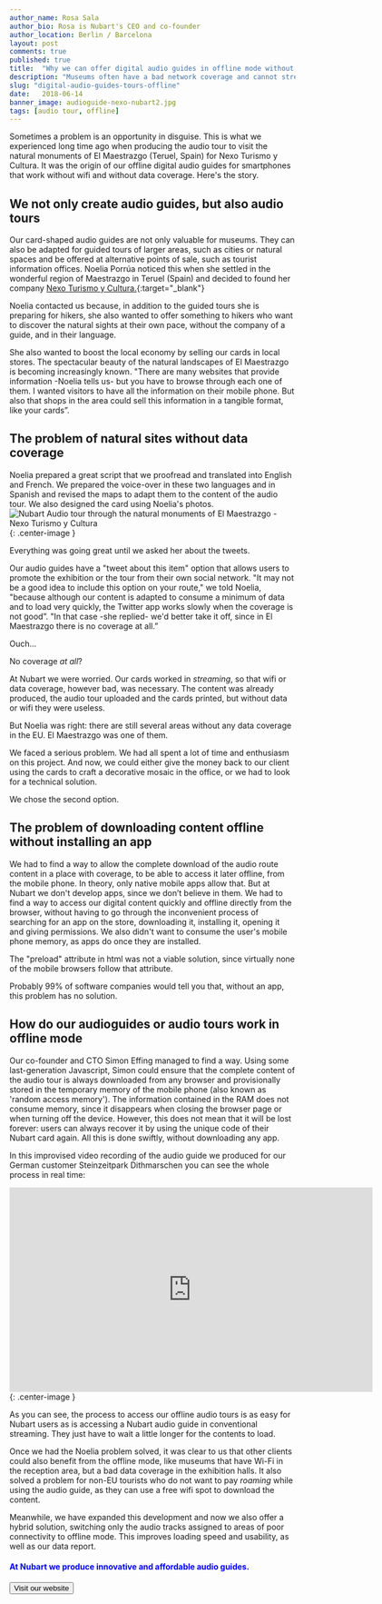 ```yaml
---
author_name: Rosa Sala
author_bio: Rosa is Nubart's CEO and co-founder
author_location: Berlin / Barcelona
layout: post
comments: true
published: true
title:  "Why we can offer digital audio guides in offline mode without any app"
description: "Museums often have a bad network coverage and cannot stream our digital audio guides. That's why we developed an offline mode that doesn't require downloading any app!"
slug: "digital-audio-guides-tours-offline"
date:   2018-06-14
banner_image: audioguide-nexo-nubart2.jpg
tags: [audio tour, offline]
---
```


Sometimes a problem is an opportunity in disguise. This is what we experienced long time ago when producing the audio tour to visit the natural monuments of El Maestrazgo (Teruel, Spain) for Nexo Turismo y Cultura. It was the origin of our offline digital audio guides for smartphones that work without wifi and without data coverage. Here's the story. 

<!--more-->

## We not only create audio guides, but also audio tours

Our card-shaped audio guides are not only valuable for museums. They can also be adapted for guided tours of larger areas, such as cities or natural spaces and be offered at alternative points of sale, such as tourist information offices. Noelia Porrúa noticed this when she settled in the wonderful region of Maestrazgo in Teruel (Spain) and decided to found her company [Nexo Turismo y Cultura.](https://www.nexoturismocultura.com/){:target="_blank"}

Noelia contacted us because, in addition to the guided tours she is preparing for hikers, she also wanted to offer something to hikers who want to discover the natural sights at their own pace, without the company of a guide, and in their language. 

She also wanted to boost the local economy by selling our cards in local stores. The spectacular beauty of the natural landscapes of El Maestrazgo is becoming increasingly known. "There are many websites that provide information -Noelia tells us- but you have to browse through each one of them. I wanted visitors to have all the information on their mobile phone. But also that  shops in the area could sell this information in a tangible format, like your cards”. 

## The problem of natural sites without data coverage

Noelia prepared a great script that we proofread and translated into English and French. We prepared the voice-over in these two languages and in Spanish and revised the maps to adapt them to the content of the audio tour. We also designed the card using Noelia's photos. 
![Nubart Audio tour through the natural monuments of El Maestrazgo - Nexo Turismo y Cultura]({{site.baseurl}}/images/posts/audioguide-nexo-nubart2.jpg){: .center-image }

Everything was going great until we asked her about the tweets.


Our audio guides have a "tweet about this item" option that allows users to promote the exhibition or the tour from their own social network. "It may not be a good idea to include this option on your route," we told Noelia, "because although our content is adapted to consume a minimum of data and to load very quickly, the Twitter app works slowly when the coverage is not good”. "In that case -she replied- we'd better take it off, since in El Maestrazgo there is no coverage at all.”

Ouch... 

No coverage *at all*? 

At Nubart we were worried. Our cards worked in *streaming*, so that wifi or data coverage, however bad, was necessary. The content was already produced, the audio tour uploaded and the cards printed, but without data or wifi they were useless. 

But Noelia was right: there are still several areas without any data coverage in the EU. El Maestrazgo was one of them. 

We faced a serious problem. We had all spent a lot of time and enthusiasm on this project. And now, we could either give the money back to our client using the cards to craft a decorative mosaic in the office, or we had to look for a technical solution. 

We chose the second option. 

## The problem of downloading content offline without installing an app

We had to find a way to allow the complete download of the audio route content in a place with coverage, to be able to access it later offline, from the mobile phone. In theory, only native mobile apps allow that. But at Nubart we don't develop apps, since we don’t believe in them. We had to find a way to access our digital content quickly and offline directly from the browser, without having to go through the inconvenient process of searching for an app on the store, downloading it, installing it, opening it and giving permissions. We also didn't want to consume the user's mobile phone memory, as apps do once they are installed. 

The "preload" attribute in html was not a viable solution, since virtually none of the mobile browsers follow that attribute. 

Probably 99% of software companies would tell you that, without an app, this problem has no solution.

## How do our audioguides or audio tours work in offline mode

Our co-founder and CTO Simon Effing managed to find a way. Using some last-generation Javascript, Simon could ensure that the complete content of the audio tour is always downloaded from any browser and provisionally stored in the temporary memory of the mobile phone (also known as 'random access memory'). The information contained in the RAM does not consume memory, since it disappears when closing the browser page or when turning off the device. However, this does not mean that it will be lost forever: users can always recover it by using the unique code of their Nubart card again. All this is done swiftly, without downloading any app.

In this improvised video recording of the audio guide we produced for our German customer Steinzeitpark Dithmarschen you can see the whole process in real time:

<iframe src="https://player.vimeo.com/video/282902841" width="640" height="360" frameborder="0" allowfullscreen></iframe>{: .center-image }

As you can see, the process to access our offline audio tours is as easy for Nubart users as is accessing a Nubart audio guide in conventional streaming. They just have to wait a little longer for the contents to load.

Once we had the Noelia problem solved, it was clear to us that other clients could also benefit from the offline mode, like museums that have Wi-Fi in the reception area, but a bad data coverage in the exhibition halls. It also solved a problem for non-EU tourists who do not want to pay *roaming* while using the audio guide, as they can use a free wifi spot to download the content.

Meanwhile, we have expanded this development and now we also offer a hybrid solution, switching only the audio tracks assigned to areas of poor connectivity to offline mode. This improves loading speed and usability, as well as our data report.

#### <font color="blue">At Nubart we produce innovative and affordable audio guides.</font>

<form action="../../../../../">
    <input type="submit" value="Visit our website" />
</form>